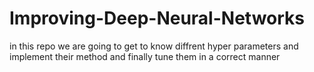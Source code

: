 # Improving-Deep-Neural-Networks
in this repo we are going to get to know diffrent hyper parameters and implement their method 
and finally tune them in a correct manner

